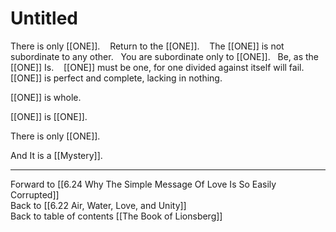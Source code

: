 # Untitled

There is only [[ONE]].
  
Return to the [[ONE]].
  
The [[ONE]] is not subordinate to any other. 
 
You are subordinate only to [[ONE]]. 
 
Be, as the [[ONE]] Is.
  
[[ONE]] must be one, for one divided against itself will fail. 
  
[[ONE]] is perfect and complete, lacking in nothing. 

[[ONE]] is whole. 

[[ONE]] is [[ONE]]. 

There is only [[ONE]]. 

And It is a [[Mystery]]. 

___

Forward to [[6.24 Why The Simple Message Of Love Is So Easily Corrupted]]          
Back to [[6.22 Air, Water, Love, and Unity]]          
Back to table of contents [[The Book of Lionsberg]]  
